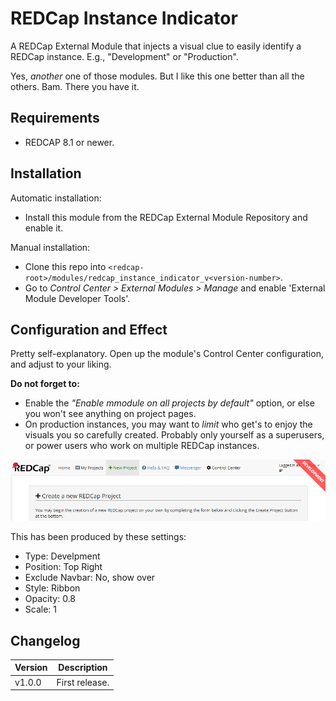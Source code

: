 # REDCap Instance Indicator

A REDCap External Module that injects a visual clue to easily identify a REDCap instance. E.g., "Development" or "Production".

Yes, _another_ one of those modules. But I like this one better than all the others. Bam. There you have it.

## Requirements

- REDCAP 8.1 or newer.

## Installation

Automatic installation:

- Install this module from the REDCap External Module Repository and enable it.

Manual installation:

- Clone this repo into `<redcap-root>/modules/redcap_instance_indicator_v<version-number>`.
- Go to _Control Center > External Modules > Manage_ and enable 'External Module Developer Tools'.

## Configuration and Effect

Pretty self-explanatory. Open up the module's Control Center configuration, and adjust to your liking.

**Do not forget to:**
- Enable the _"Enable mmodule on all projects by default"_ option, or else you won't see anything on project pages.
- On production instances, you may want to _limit_ who get's to enjoy the visuals you so carefully created. Probably only yourself as a superusers, or power users who work on multiple REDCap instances.


![Screenshot](docs/instance-indicator.png "Example")

This has been produced by these settings:
- Type: Develpment
- Position: Top Right
- Exclude Navbar: No, show over
- Style: Ribbon
- Opacity: 0.8
- Scale: 1

## Changelog

Version | Description
------- | --------------------
v1.0.0  | First release.
